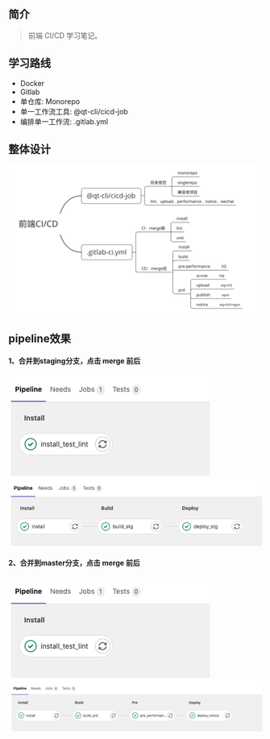 ## 简介

> 前端 CI/CD 学习笔记。

## 学习路线

- Docker
- Gitlab
- 单仓库: Monorepo
- 单一工作流工具: @qt-cli/cicd-job
- 编排单一工作流: .gitlab.yml

## 整体设计

![整体设计](./images/1.png)

## pipeline效果

#### 1、合并到staging分支，点击 merge 前后

![merge 前](./images/2.png)
![merge 后](./images/3.png)

#### 2、合并到master分支，点击 merge 前后

![merge 前](./images/4.png)
![merge 后](./images/5.png)
